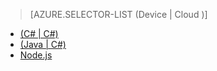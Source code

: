 > [AZURE.SELECTOR-LIST (Device | Cloud )]
- [(C# | C#)](../articles/iot-hub/iot-hub-csharp-csharp-c2d.md)
- [(Java | C#)](../articles/iot-hub/iot-hub-java-csharp-c2d.md)
- [Node.js](../articles/iot-hub/iot-hub/iot-hub-node-node-c2d.md)